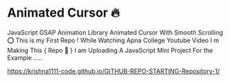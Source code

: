 # Animated Cursor 🔥

JavaScript GSAP Animation Library Animated Cursor With Smooth Scrolling ⭕
This is my First Repo ! While Watching Apna College Youtube Video I m Making This { Repo 🙂 } 
I am Uploading A JavaScript Mini Project For the Example .....

https://krishna1111-code.github.io/GITHUB-REPO-STARTING-Repository-1/
